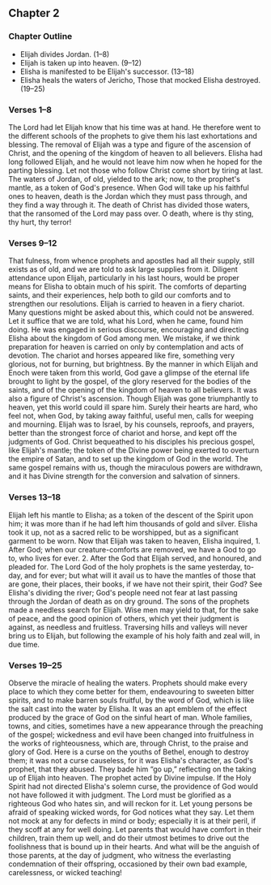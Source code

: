 ## Chapter 2

### Chapter Outline

- Elijah divides Jordan. (1–8)
- Elijah is taken up into heaven. (9–12)
- Elisha is manifested to be Elijah's successor. (13–18)
- Elisha heals the waters of Jericho, Those that mocked Elisha destroyed. (19–25)

### Verses 1–8

The Lord had let Elijah know that his time was at hand. He therefore went to the different schools of the prophets to give them his last exhortations and blessing. The removal of Elijah was a type and figure of the ascension of Christ, and the opening of the kingdom of heaven to all believers. Elisha had long followed Elijah, and he would not leave him now when he hoped for the parting blessing. Let not those who follow Christ come short by tiring at last. The waters of Jordan, of old, yielded to the ark; now, to the prophet's mantle, as a token of God's presence. When God will take up his faithful ones to heaven, death is the Jordan which they must pass through, and they find a way through it. The death of Christ has divided those waters, that the ransomed of the Lord may pass over. O death, where is thy sting, thy hurt, thy terror!

### Verses 9–12

That fulness, from whence prophets and apostles had all their supply, still exists as of old, and we are told to ask large supplies from it. Diligent attendance upon Elijah, particularly in his last hours, would be proper means for Elisha to obtain much of his spirit. The comforts of departing saints, and their experiences, help both to gild our comforts and to strengthen our resolutions. Elijah is carried to heaven in a fiery chariot. Many questions might be asked about this, which could not be answered. Let it suffice that we are told, what his Lord, when he came, found him doing. He was engaged in serious discourse, encouraging and directing Elisha about the kingdom of God among men. We mistake, if we think preparation for heaven is carried on only by contemplation and acts of devotion. The chariot and horses appeared like fire, something very glorious, not for burning, but brightness. By the manner in which Elijah and Enoch were taken from this world, God gave a glimpse of the eternal life brought to light by the gospel, of the glory reserved for the bodies of the saints, and of the opening of the kingdom of heaven to all believers. It was also a figure of Christ's ascension. Though Elijah was gone triumphantly to heaven, yet this world could ill spare him. Surely their hearts are hard, who feel not, when God, by taking away faithful, useful men, calls for weeping and mourning. Elijah was to Israel, by his counsels, reproofs, and prayers, better than the strongest force of chariot and horse, and kept off the judgments of God. Christ bequeathed to his disciples his precious gospel, like Elijah's mantle; the token of the Divine power being exerted to overturn the empire of Satan, and to set up the kingdom of God in the world. The same gospel remains with us, though the miraculous powers are withdrawn, and it has Divine strength for the conversion and salvation of sinners.

### Verses 13–18

Elijah left his mantle to Elisha; as a token of the descent of the Spirit upon him; it was more than if he had left him thousands of gold and silver. Elisha took it up, not as a sacred relic to be worshipped, but as a significant garment to be worn. Now that Elijah was taken to heaven, Elisha inquired, 1. After God; when our creature-comforts are removed, we have a God to go to, who lives for ever. 2. After the God that Elijah served, and honoured, and pleaded for. The Lord God of the holy prophets is the same yesterday, to-day, and for ever; but what will it avail us to have the mantles of those that are gone, their places, their books, if we have not their spirit, their God? See Elisha's dividing the river; God's people need not fear at last passing through the Jordan of death as on dry ground. The sons of the prophets made a needless search for Elijah. Wise men may yield to that, for the sake of peace, and the good opinion of others, which yet their judgment is against, as needless and fruitless. Traversing hills and valleys will never bring us to Elijah, but following the example of his holy faith and zeal will, in due time.

### Verses 19–25

Observe the miracle of healing the waters. Prophets should make every place to which they come better for them, endeavouring to sweeten bitter spirits, and to make barren souls fruitful, by the word of God, which is like the salt cast into the water by Elisha. It was an apt emblem of the effect produced by the grace of God on the sinful heart of man. Whole families, towns, and cities, sometimes have a new appearance through the preaching of the gospel; wickedness and evil have been changed into fruitfulness in the works of righteousness, which are, through Christ, to the praise and glory of God. Here is a curse on the youths of Bethel, enough to destroy them; it was not a curse causeless, for it was Elisha's character, as God's prophet, that they abused. They bade him “go up,” reflecting on the taking up of Elijah into heaven. The prophet acted by Divine impulse. If the Holy Spirit had not directed Elisha's solemn curse, the providence of God would not have followed it with judgment. The Lord must be glorified as a righteous God who hates sin, and will reckon for it. Let young persons be afraid of speaking wicked words, for God notices what they say. Let them not mock at any for defects in mind or body; especially it is at their peril, if they scoff at any for well doing. Let parents that would have comfort in their children, train them up well, and do their utmost betimes to drive out the foolishness that is bound up in their hearts. And what will be the anguish of those parents, at the day of judgment, who witness the everlasting condemnation of their offspring, occasioned by their own bad example, carelessness, or wicked teaching!

